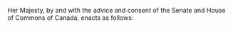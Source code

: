 Her Majesty, by and with the advice and consent of the Senate and House of Commons of Canada, enacts as follows: